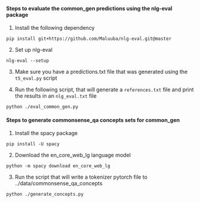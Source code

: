 #### Steps to evaluate the common_gen predictions using the nlg-eval package

1. Install the following dependency
```
pip install git+https://github.com/Maluuba/nlg-eval.git@master
```

2. Set up nlg-eval
```
nlg-eval --setup
```

3. Make sure you have a predictions.txt file that was generated using the `t5_eval.py` script

2. Run the following script, that will generate a `references.txt` file and print the results in an `nlg_eval.txt` file
```
python ./eval_common_gen.py
```

#### Steps to generate commonsense_qa concepts sets for common_gen

1. Install the spacy package
```
pip install -U spacy
```

2. Download the en_core_web_lg language model
```
python -m spacy download en_core_web_lg
```

3. Run the script that will write a tokenizer pytorch file to ../data/commonsense_qa_concepts
```
python ./generate_concepts.py
```

